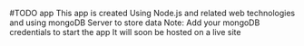 #TODO app
This app is created Using Node.js and related web technologies and using mongoDB Server to store data
Note: Add your mongoDB credentials to start the app
It will soon be hosted on a live site
